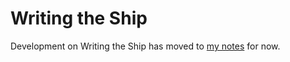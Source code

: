 # Writing the Ship

Development on Writing the Ship has moved to [my notes](https://notes.stuartpb.com/content/4a3472e4-873e-410a-98e8-5fe082da06f4.html) for now.
